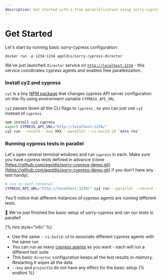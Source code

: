 ```yaml
---
description: Get started with a free parallelization using sorry-cypress
---
```


# Get Started

Let's start by running basic sorry-cypress configuration:

```text
docker run -p 1234:1234 agoldis/sorry-cypress-director
```

We've just launched `director` service on [`http://localhost:1234`](http://localhost:1234) - this service coordinates cypress agents and enables free parallelization.

### Install cy2 and cypress

`cy2` is a  tiny [NPM package](https://www.npmjs.com/package/cy2) that changes cypress API server configuration on-the-fly using  environment variable `CYPRESS_API_URL`

`cy2` passes down all the CLI flags to `cypress` , so you can just use `cy2` instead of `cypress` .

```bash
npm install cy2 cypress
export CYPRESS_API_URL="http://localhost:1234/"
cy2 run --record --key XXX --parallel --ci-build-id `date +%s`
```

### Running cypress tests in parallel <a id="running-cypress-tests-in-parallel"></a>

Let's open several terminal windows and run `cypress` in each. Make sure you have cypress tests defined in advance \(clone [https://github.com/agoldis/sorry-cypress-demo.git](https://github.com/agoldis/sorry-cypress-demo.git) if you don't have any test handy\).

```bash
# run in each terminal
CYPRESS_API_URL="http://localhost:1234/" cy2 run --parallel --record --key somekey --ci-build-id hello-cypress
```

You'll notice that different instances of cypress agents are running different tests. 

🎉 We've just finished the basic setup of sorry-cypress and ran our tests in parallel!

{% hint style="info" %}
* Use the same `--ci-build-id` to associate different cypress agents with the same run
* You can run as many [cypress agents](../concepts/parallelization-guide.md) as you want - each  will run a different test suite
* This basic `director` configuration keeps all the test results in-memory. Restarting it wipes all the data
* `--key` and `projectId` do not have any effect for the basic setup
{% endhint %}

